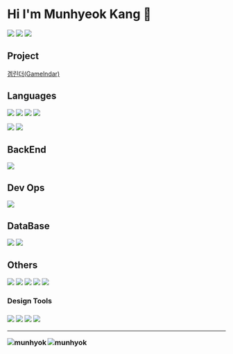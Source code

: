 <h1>Hi I'm Munhyeok Kang 👋</h1>
<p>
  <img src="https://img.shields.io/badge/Velog-20C997?style=flat-square&logo=velog&logoColor=white&link=https%3A%2F%2Fvelog.io%2F%40grit_munhyeok">
  <img src="https://img.shields.io/badge/Munhyeok-0A66C2?style=flat-square&logo=linkedin&logoColor=white&link=https%3A%2F%2Fwww.linkedin.com%2Fin%2Fmunhyeok-kang-66bb491ba%2F">
  <img src="https://img.shields.io/badge/mhkang9960%40gmail.com-EA4335?style=flat-square&logo=Gmail&logoColor=white">
  
</p>


<h2>Project</h2>
<a href="http://onelink.to/9qr2hg">겜린더(Gamelndar)</a>


<h2>Languages</h2>
<p>
  <img src="https://img.shields.io/badge/Python-3776AB?style=flat-square&logo=python&logoColor=white">
  <img src="https://img.shields.io/badge/JavaScript-F7DF1E?style=flat-square&logo=JavaScript&logoColor=white">
  <img src="https://img.shields.io/badge/Go-00ADD8?style=flat-square&logo=Go&logoColor=white">
  <img src="https://img.shields.io/badge/C-A8B9CC?style=flat-square&logo=C&logoColor=white">
</p>
<p>
  <img src="https://img.shields.io/badge/React Native-61DAFB?style=flat-square&logo=React&logoColor=white">
  <img src="https://img.shields.io/badge/Arduino-00878F?style=flat-square&logo=Arduino&logoColor=white">
</p>


<h2>BackEnd</h2>
<p>
  <img src="https://img.shields.io/badge/FastAPI-009688?style=flat-square&logo=FastAPI&logoColor=white">
</p>

<h2>Dev Ops</h2>
<p>
  <img src="https://img.shields.io/badge/Docker-2496ED?style=flat-square&logo=Docker&logoColor=white">  
</p>

<h2>DataBase</h2>
<p>
  <img src="https://img.shields.io/badge/Redis-DC382D?style=flat-square&logo=Redis&logoColor=white">
  <img src="https://img.shields.io/badge/MongoDB-47A248?style=flat-square&logo=MongoDB&logoColor=white">
</p>

<h2>Others</h2>
<p>
  
  <img src="https://img.shields.io/badge/Selenium-43B02A?style=flat-square&logo=Selenium&logoColor=white">
  <img src="https://img.shields.io/badge/Git-F05032?style=flat-square&logo=Git&logoColor=white">
  <img src="https://img.shields.io/badge/Firebase-FFCA28?style=flat-square&logo=Firebase&logoColor=white">
  <img src="https://img.shields.io/badge/Ubuntu-E95420?style=flat-square&logo=Ubuntu&logoColor=white">
  <img src="https://img.shields.io/badge/Pandas-150458?style=flat-square&logo=pandas&logoColor=white">


  <h3>Design Tools<h3>
  <img src="https://img.shields.io/badge/Photoshop-31A8FF?style=flat-square&logo=adobephotoshop&logoColor=white">
  <img src="https://img.shields.io/badge/Premiere%20Pro-9999FF?style=flat-square&logo=adobepremierepro&logoColor=white">
  <img src="https://img.shields.io/badge/After%20Effects-9999FF?style=flat-square&logo=adobeaftereffects&logoColor=white">
  <img src="https://img.shields.io/badge/Figma-F24E1E?style=flat-square&logo=Figma&logoColor=white">
</p>

-----

<p><img align="left" src="https://github-readme-stats.vercel.app/api/top-langs?username=munhyok&show_icons=true&locale=en&layout=compact" alt="munhyok" /></p>

<p><img align="center" src="https://github-readme-stats.vercel.app/api?username=munhyok&show_icons=true&theme=dark&title_color=ffb978&text_color=ffffff&bg_color=424242&locale=en" alt="munhyok" /></p>
